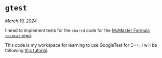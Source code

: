 # `gtest`

_March 19, 2024_

I need to implement tests for the `shared` code for the [McMaster Formula `racecar` repo](https://github.com/macformula/racecar/tree/main/firmware).

This code is my workspace for learning to use GoogleTest for C++. I will be following [this tutorial](https://google.github.io/googletest/).
